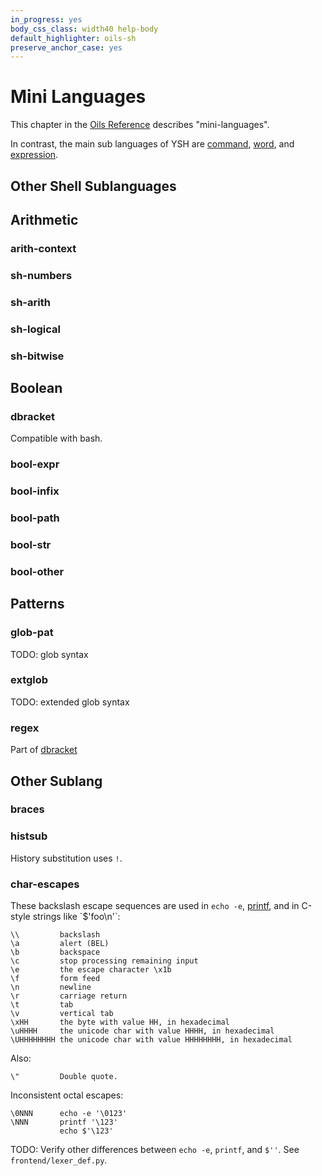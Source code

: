 ```yaml
---
in_progress: yes
body_css_class: width40 help-body
default_highlighter: oils-sh
preserve_anchor_case: yes
---
```


Mini Languages
===

This chapter in the [Oils Reference](index.html) describes "mini-languages".

In contrast, the main sub languages of YSH are [command](chap-cmd-lang.html),
[word](chap-word-lang.html), and [expression](chap-expr-lang.html).

<div id="toc">
</div>
<h2 id="sublang">Other Shell Sublanguages</h2>

## Arithmetic

### arith-context

### sh-numbers

### sh-arith

### sh-logical

### sh-bitwise

## Boolean

### dbracket

Compatible with bash.

### bool-expr

### bool-infix

### bool-path

### bool-str

### bool-other

## Patterns

### glob-pat

TODO: glob syntax

### extglob

TODO: extended glob syntax

### regex

Part of [dbracket]($osh-help)

## Other Sublang

### braces

### histsub

History substitution uses `!`.

### char-escapes

These backslash escape sequences are used in `echo -e`, [printf]($osh-help),
and in C-style strings like `$'foo\n'`:

    \\         backslash
    \a         alert (BEL)
    \b         backspace
    \c         stop processing remaining input
    \e         the escape character \x1b
    \f         form feed
    \n         newline
    \r         carriage return
    \t         tab
    \v         vertical tab
    \xHH       the byte with value HH, in hexadecimal
    \uHHHH     the unicode char with value HHHH, in hexadecimal
    \UHHHHHHHH the unicode char with value HHHHHHHH, in hexadecimal

Also:

    \"         Double quote.

Inconsistent octal escapes:

    \0NNN      echo -e '\0123'
    \NNN       printf '\123'
               echo $'\123'

TODO: Verify other differences between `echo -e`, `printf`, and `$''`.  See
`frontend/lexer_def.py`.

